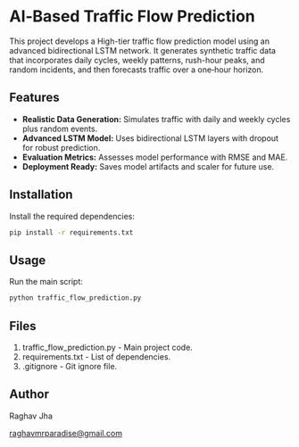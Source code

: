 # AI‑Based Traffic Flow Prediction

This project develops a High-tier traffic flow prediction model using an advanced bidirectional LSTM network. It generates synthetic traffic data that incorporates daily cycles, weekly patterns, rush-hour peaks, and random incidents, and then forecasts traffic over a one‑hour horizon.

## Features

- **Realistic Data Generation:** Simulates traffic with daily and weekly cycles plus random events.
- **Advanced LSTM Model:** Uses bidirectional LSTM layers with dropout for robust prediction.
- **Evaluation Metrics:** Assesses model performance with RMSE and MAE.
- **Deployment Ready:** Saves model artifacts and scaler for future use.

## Installation

Install the required dependencies:

```bash
pip install -r requirements.txt
```

## Usage

Run the main script:

```bash
python traffic_flow_prediction.py
```

## Files

1. traffic_flow_prediction.py - Main project code.
2. requirements.txt - List of dependencies.
3. .gitignore - Git ignore file.

## Author

Raghav Jha

raghavmrparadise@gmail.com



